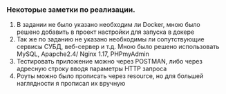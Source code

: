 ### Некоторые заметки по реализации.

1. В задании не было указано необходим ли Docker, мною было решено добавить в проект настройки для запуска в докере
2. Так же по заданию не указано необходимы ли сопутствующие сервисы СУБД, веб-сервер и т.д. Мною было решено использовать MySQL, Apapche2.4/ Nginx 1.17, PHPmyAdmin
3. Тестировать приложение можно через POSTMAN, либо через адресную строку вводя параметры HTTP запроса
4. Роуты можно было прописать через resource, но для большей наглядности я прописал их вручную


